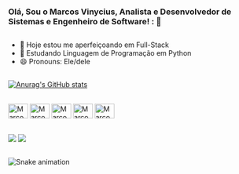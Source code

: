 ### Olá, Sou o Marcos Vinycius, Analista e Desenvolvedor de Sistemas e Engenheiro de Software! : 👋
##
- 🔭 Hoje estou me aperfeiçoando em Full-Stack
- 🌱 Estudando Linguagem de Programação em Python
- 😄 Pronouns: Ele/dele
##
[![Anurag's GitHub stats](https://github-readme-stats.vercel.app/api?username=marcosvinyciuslima&show_icons=true&theme=transparent)
](https://github.com/marcosvinyciuslima/github-readme-stats)

<div style="display: aline_block"><br>
  <img aling="center" alt="Marcos-Git" height="30" width="40" src="https://cdn.jsdelivr.net/gh/devicons/devicon/icons/git/git-original.svg" />
  <img aling="center" alt="Marcos-GitHub" height="30" width="40" src="https://cdn.jsdelivr.net/gh/devicons/devicon/icons/github/github-original.svg" />
  <img aling="center" alt="Marcos-HTML5" height="30" width="40" src="https://cdn.jsdelivr.net/gh/devicons/devicon/icons/html5/html5-original.svg" />
  <img aling="center" alt="Marcos-CSS3" height="30" width="40" src="https://cdn.jsdelivr.net/gh/devicons/devicon/icons/css3/css3-original.svg" />
  <img aling="center" alt="Marcos-JavaScript" height="30" width="40" src="https://cdn.jsdelivr.net/gh/devicons/devicon/icons/javascript/javascript-original.svg" />
<div/>

 ##
  
<div>
  <a href="https://www.github.com/in/marcosvinyciuslima" target="_blank"><img src="https://img.shields.io/badge/GitHub-100000?style=for-the-badge&logo=github&logoColor=white" targert="_blank"><a/>
  <a href="https://www.linkedin.com/in/marcos-vinycius-7902a0278" target="_blank"><img src="https://img.shields.io/badge/LinkedIn-0077B5?style=for-the-badge&logo=linkedin&logoColor=white" target="_blank"></a>
</div>
  
##
  
![Snake animation](https://github.com/marcosvinyciuslima)
